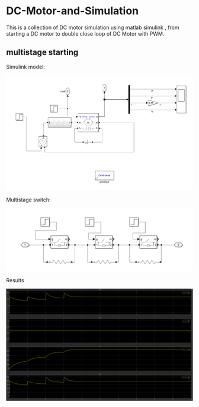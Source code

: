 # DC-Motor-and-Simulation
This is a collection of DC motor simulation using matlab simulink , from starting a DC motor to double close loop of DC Motor with PWM. 

## multistage starting

Simulink model:

![image-20230508131739964](README.assets/image-20230508131739964.png)

Multistage switch:

![image-20230508131939032](README.assets/image-20230508131939032.png)

Results

<img src="README.assets/image-20230508131824825.png" alt="image-20230508131824825" style="zoom:50%;" />

